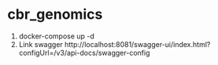 # cbr_genomics
1) docker-compose up -d
2) Link swagger http://localhost:8081/swagger-ui/index.html?configUrl=/v3/api-docs/swagger-config
